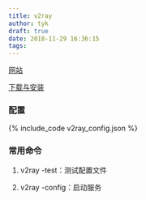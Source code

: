 ```yaml
---
title: v2ray
author: tyk
draft: true
date: 2018-11-29 16:36:15
tags:
---
```


[网站](https://www.v2ray.com)

[下载与安装](https://www.v2ray.com/chapter_00/install.html)

### 配置

{% include_code v2ray_config.json %}


### 常用命令

1. v2ray -test：测试配置文件

2. v2ray -config：启动服务